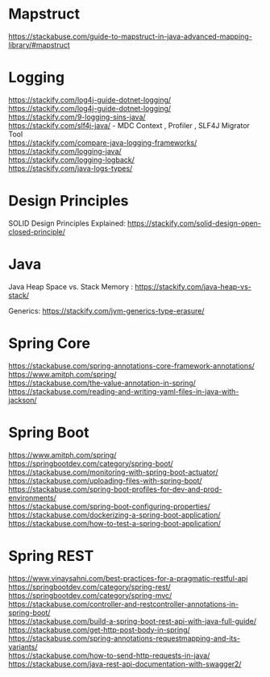 # Mapstruct
https://stackabuse.com/guide-to-mapstruct-in-java-advanced-mapping-library/#mapstruct

# Logging
https://stackify.com/log4j-guide-dotnet-logging/  
https://stackify.com/log4j-guide-dotnet-logging/  
https://stackify.com/9-logging-sins-java/  
https://stackify.com/slf4j-java/   - MDC Context , Profiler , SLF4J Migrator Tool  
https://stackify.com/compare-java-logging-frameworks/  
https://stackify.com/logging-java/  
https://stackify.com/logging-logback/  
https://stackify.com/java-logs-types/  

# Design Principles
SOLID Design Principles Explained: https://stackify.com/solid-design-open-closed-principle/


# Java
Java Heap Space vs. Stack Memory : https://stackify.com/java-heap-vs-stack/

Generics:
  https://stackify.com/jvm-generics-type-erasure/
  
  
  
# Spring Core
https://stackabuse.com/spring-annotations-core-framework-annotations/  
https://www.amitph.com/spring/  
https://stackabuse.com/the-value-annotation-in-spring/  
https://stackabuse.com/reading-and-writing-yaml-files-in-java-with-jackson/  


# Spring Boot
https://www.amitph.com/spring/  
https://springbootdev.com/category/spring-boot/ 
https://stackabuse.com/monitoring-with-spring-boot-actuator/  
https://stackabuse.com/uploading-files-with-spring-boot/  
https://stackabuse.com/spring-boot-profiles-for-dev-and-prod-environments/  
https://stackabuse.com/spring-boot-configuring-properties/  
https://stackabuse.com/dockerizing-a-spring-boot-application/  
https://stackabuse.com/how-to-test-a-spring-boot-application/  



# Spring REST
https://www.vinaysahni.com/best-practices-for-a-pragmatic-restful-api  
https://springbootdev.com/category/spring-rest/  
https://springbootdev.com/category/spring-mvc/  
https://stackabuse.com/controller-and-restcontroller-annotations-in-spring-boot/  
https://stackabuse.com/build-a-spring-boot-rest-api-with-java-full-guide/  
https://stackabuse.com/get-http-post-body-in-spring/  
https://stackabuse.com/spring-annotations-requestmapping-and-its-variants/  
https://stackabuse.com/how-to-send-http-requests-in-java/  
https://stackabuse.com/java-rest-api-documentation-with-swagger2/  


